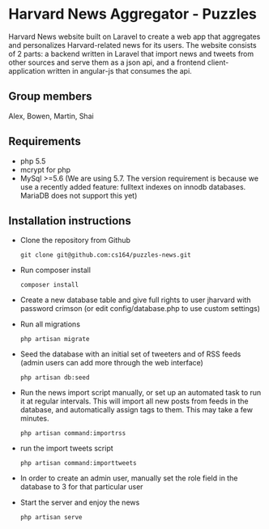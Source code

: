 # Harvard News Aggregator - Puzzles

Harvard News website built on Laravel to create a web app that aggregates and personalizes Harvard-related news for its users. The website consists of 2 parts: a backend written in Laravel that import news and tweets from other sources and serve them as a json api, and a frontend client-application written in angular-js that consumes the api. 

## Group members
Alex, Bowen, Martin, Shai  

## Requirements
- php 5.5
- mcrypt for php
- MySql >=5.6 (We are using 5.7. The version requirement is because we use a recently added feature: fulltext indexes on innodb databases. MariaDB does not support this yet)

## Installation instructions

- Clone the repository from Github

  ```
  git clone git@github.com:cs164/puzzles-news.git
  ```
  
- Run composer install

  ```
  composer install
  ```
  
- Create a new database table and give full rights to user jharvard with password crimson (or edit config/database.php to use custom settings)

- Run all migrations

  ``` 
  php artisan migrate
  ```
  
- Seed the database with an initial set of tweeters and of RSS feeds (admin users can add more through the web interface)
  
  ```
  php artisan db:seed
  ```

- Run the news import script manually, or set up an automated task to run it at regular intervals. This will import all new posts from feeds in the database, and automatically assign tags to them. This may take a few minutes. 

  ```
  php artisan command:importrss
  ```
  
- run the import tweets script

  ```
  php artisan command:importtweets
  ```
  
- In order to create an admin user, manually set the role field in the database to 3 for that particular user
- Start the server and enjoy the news
  
  ```
  php artisan serve
  ```
  

